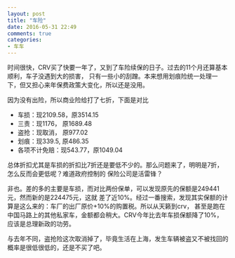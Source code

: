```yaml
---
layout: post
title: "车险"
date: 2016-05-31 22:49
comments: true
categories:
- 车车
---
```


时间很快，CRV买了快要一年了，又到了车险续保的日子。过去的11个月还算基本顺利，车子没遇到大的损害，
只有一些小的刮蹭。本来想用划痕险统一处理一下，但又担心来年保费政策大变化，所以还是没用。

因为没有出险，所以商业险给打了七折，下面是对比

* 车损：现2109.58，原3514.15
* 三责：现1176，   原1689.48
* 盗抢：现取消，    原977.02
* 划痕：现339.5,   原486.35
* 各项不计免赔：现543.77，原1049.04

总体折扣尤其是车损的折扣比7折还是要低不少的。那么问题来了，明明是7折，怎么反而会更低呢？难道政府控制的
保险公司是活雷锋？

非也。差的多的主要是车损，而对比两份保单，可以发现原先的保额是249441元，然而新的是224475元，这就
差了近10%。经过一番搜索，发现其实保额的计算是这么来的：车厂的出厂原价+10%的购置税。所以从天籁到crv，
甚至是跑在中国马路上的其他私家车，金额都会稍大。CRV今年比去年车损保额降了10%，应该是总理新政的功劳。

与去年不同，盗抢险这次取消掉了，毕竟生活在上海，发生车辆被盗又不被找回的概率是很低很低的，还是不买了吧。
